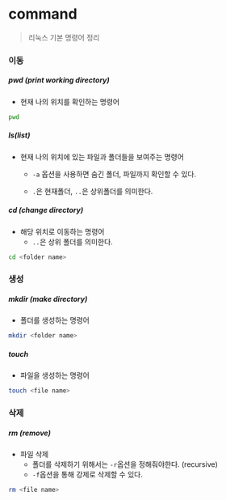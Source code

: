 # command

> 리눅스 기본 명령어 정리



### 이동

##### pwd (print working directory)

- 현재 나의 위치를 확인하는 명령어 

``` bash
pwd
```



##### ls(list)

- 현재 나의 위치에 있는 파일과 폴더들을 보여주는 명령어

  - `-a` 옵션을 사용하면 숨긴 폴더, 파일까지 확인할 수 있다.

  - `.`은 현재폴더, `..`은 상위폴더를 의미한다.

    

##### cd (change directory)

- 해당 위치로 이동하는 명령어
  - `..`은 상위 폴더를 의미한다.

```bash
cd <folder name>
```



### 생성

##### mkdir (make directory)

- 폴더를 생성하는 명령어

```bash
mkdir <folder name>
```

##### touch

- 파일을 생성하는 명령어

```bash
touch <file name>
```



### 삭제

##### rm (remove)

- 파일 삭제
  - 폴더를 삭제하기 위해서는 `-r`옵션을 정해줘야한다. (recursive)
  - `-f`옵션을 통해 강제로 삭제할 수 있다.

```bash
rm <file name>
```



##### 